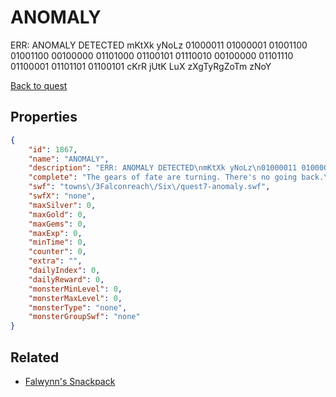 # ANOMALY

ERR: ANOMALY DETECTED
mKtXk yNoLz
01000011 01000001 01001100 01001100 00100000 01101000 01100101 01110010 00100000 01101110 01100001 01101101 01100101
cKrR jUtK LuX zXgTyRgZoTm zNoY

[Back to quest](../quests.md)

## Properties

```json
{
    "id": 1867,
    "name": "ANOMALY",
    "description": "ERR: ANOMALY DETECTED\nmKtXk yNoLz\n01000011 01000001 01001100 01001100 00100000 01101000 01100101 01110010 00100000 01101110 01100001 01101101 01100101\ncKrR jUtK LuX zXgTyRgZoTm zNoY",
    "complete": "The gears of fate are turning. There's no going back.\n\nThe Fairwind Hero... has awakened!",
    "swf": "towns\/3Falconreach\/Six\/quest7-anomaly.swf",
    "swfX": "none",
    "maxSilver": 0,
    "maxGold": 0,
    "maxGems": 0,
    "maxExp": 0,
    "minTime": 0,
    "counter": 0,
    "extra": "",
    "dailyIndex": 0,
    "dailyReward": 0,
    "monsterMinLevel": 0,
    "monsterMaxLevel": 0,
    "monsterType": "none",
    "monsterGroupSwf": "none"
}
```

## Related

- [Falwynn's Snackpack](../items/20519-falwynn-s-snackpack.md)

